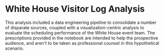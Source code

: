 # White House Visitor Log Analysis
This analysis included a data engineering pipeline to consolidate a number of disparate sources, coupled with a visualization-centric analysis to evaluate the scheduling performance of the White House event team.
The prescriptions provided in the notebook are intended to help the prospective audience, and aren't to be taken as professional counsel in this hypothetical scenario.